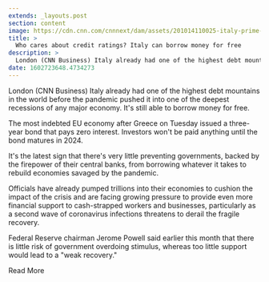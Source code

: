 ```yaml
--- 
extends: _layouts.post 
section: content 
image: https://cdn.cnn.com/cnnnext/dam/assets/201014110025-italy-prime-minister-giuseppe-conte-1013-restricted-super-tease.jpg 
title: > 
  Who cares about credit ratings? Italy can borrow money for free 
description: > 
  London (CNN Business) Italy already had one of the highest debt mountains in the world before the pandemic pushed it into one of the deepest recessions of any major economy.It's still able to borrow money for free.The most indebted EU economy after Greece on Tuesday issued a three-year bond that pays zero interest.Investors won't be paid anything until the bond matures in 2024.Federal Reserve chairman Jerome Powell said earlier this month that there is little risk of government overdoing stimulus, whereas too little support would lead to a "weak recovery." 
date: 1602723648.4734273 
--- 
```

London (CNN Business) Italy already had one of the highest debt mountains in the world before the pandemic pushed it into one of the deepest recessions of any major economy. It's still able to borrow money for free.

The most indebted EU economy after Greece on Tuesday issued a three-year bond that pays zero interest. Investors won't be paid anything until the bond matures in 2024.

It's the latest sign that there's very little preventing governments, backed by the firepower of their central banks, from borrowing whatever it takes to rebuild economies savaged by the pandemic.

Officials have already pumped trillions into their economies to cushion the impact of the crisis and are facing growing pressure to provide even more financial support to cash-strapped workers and businesses, particularly as a second wave of coronavirus infections threatens to derail the fragile recovery.

Federal Reserve chairman Jerome Powell said earlier this month that there is little risk of government overdoing stimulus, whereas too little support would lead to a "weak recovery."

Read More